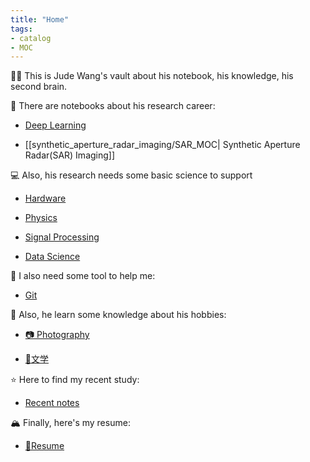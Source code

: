 ```yaml
---
title: "Home"
tags:
- catalog
- MOC
---
```


🕵️‍♂️ This is Jude Wang's vault about his notebook, his knowledge, his second brain. 

🚧 There are notebooks about his research career:

* [Deep Learning](Deep_Learning_And_Machine_Learning/Deep%20_Learning_MOC.md)

* [[synthetic_aperture_radar_imaging/SAR_MOC| Synthetic Aperture Radar(SAR) Imaging]]

💻 Also, his research needs some basic science to support

* [Hardware](Hardware/Hardware_MOC.md)

* [Physics](Physics/Physics_MOC.md)

* [Signal Processing](signal_processing/signal_processing_MOC.md)

* [Data Science](data_sci/data_sci_MOC.md)

🦺 I also need some tool to help me:

* [Git](toolkit/git/git_MOC.md)

🛶 Also, he learn some knowledge about his hobbies:

* [📷 Photography](Photography/Photography_MOC.md)

* [📮文学](文学/文学_MOC.md)

⭐ Here to find my recent study:

* [Recent notes](recent.md)

🏔 Finally, here's my resume:

* [🍉Resume](resume.md)

